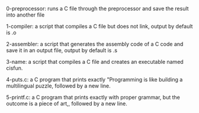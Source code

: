 0-preprocessor: runs a C file through the preprocessor and save the result into another file

1-compiler: a script that compiles a C file but does not link, output by default is .o

2-assembler: a script that generates the assembly code of a C code and save it in an output file, output by default is .s

3-name: a script that compiles a C file and creates an executable named cisfun.

4-puts.c: a C program that prints exactly "Programming is like building a multilingual puzzle, followed by a new line.

5-printf.c: a C program that prints exactly with proper grammar, but the outcome is a piece of art,, followed by a new line.
